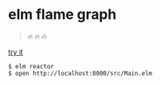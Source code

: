 # elm flame graph

> :fire: :fire: :fire:

[try it](https://brandly.github.io/elm-flame-graph/)

```shell
$ elm reactor
$ open http://localhost:8000/src/Main.elm
```
